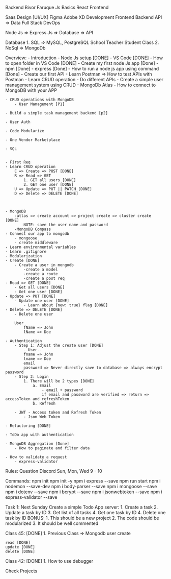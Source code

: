 Backend 
Bivor Faruque
Js Basics
React
Frontend

Saas
Design [UI/UX]
    Figma
    Adobe XD
Development
    Frontend 
    Backend
        API => Data
    Full Stack
    DevOps

Node Js => Express Js => Database => API

Database
    1. SQL => MySQL, PostgreSQL
        School
            Teacher
            Student
            Class
    2. NoSql => MongoDb 

Overview: 
    - Introduction
        - Node Js setup [DONE]
        - VS Code [DONE]
        - How to open folder in VS Code [DONE]
    - Create my first node Js app [Done]
        - npm [Done]
        - express [Done]
        - How to run a node js app using command [Done]
    - Create our first API
        - Learn Postman => How to test APIs with Postman
    - Learn CRUD operation
        - Do different APIs
        - Create a simple user management system using CRUD
    - MongoDb Atlas
        - How to connect to MongoDB with your APP

    - CRUD operations with MongoDB
        - User Management [P1]

    - Build a simple task management backend [p2]

    - User Auth

    - Code Modularize 

    - One Vendor Marketplace

    - SQL

 
    - First Req
    - Learn CRUD operation
        C => Create => POST [DONE]
        R => Read => GET
            1. GET all users [DONE]
            2. GET one user [DONE]
        U => Update => PUT || PATCH [DONE]
        D => Delete => DELETE [DONE]



    - MongoDB
        -atlas => create account => project create => cluster create [DONE]
            NOTE: save the user name and password
        -MongoDB Compass
    - Connect our app to mongodb
        - mongoose
        - create middleware
    - Learn environmental variables
    - Learn .gitignore
    - Modularization
    - Create [DONE]
        - Create a user in mongodb
            -create a model
            -create a route
            -create a post req
    - Read => GET [DONE]
        - Get all users [DONE]
        - Get one user [DONE]
    - Update => PUT [DONE]
        - Update one user [DONE]
            - Learn about {new: true} flag [DONE]
    - Delete => DELETE [DONE]
        - Delete one user

        User
            fName => John
            lName => Doe
    
    - Authentication 
        - Step 1: Adjust the create user [DONE]
            --User--
            fname => John
            lname => Doe
            email 
            password => Never directly save to database => always encrypt password
        - Step 2: Login
            1. There will be 2 types [DONE]
                a. Email
                    - email + password
                    if email and password are verified => return => accessToken and refreshToken
                b. Refresh

        - JWT - Access token and Refresh Token
            - Json Web Token

    - Refactoring [DONE]

    - ToDo app with authentication

    - MongoDB Aggregation [Done]
        - How to paginate and filter data

    - How to validate a request
        - express-validator








Rules:
    Question
    Discord
    Sun, Mon, Wed
    9 - 10 



Commands: 
    npm init
    npm init -y
    npm i express --save
    npm run start
    npm i nodemon --save-dev
    npm i body-parser --save
    npm i mongoose --save
    npm i dotenv --save
    npm i bcrypt --save
    npm i jsonwebtoken --save
    npm i express-validator --save

Task 1: Next Sunday
    Create a simple Todo App server:
        1. Create a task
        2. Update a task by ID
        3. Get list of all tasks
        4. Get one task by ID
        4. Delete one task by ID
    BONUS: 
        1. This should be a new project
        2. The code should be modularized
        3. It should be well commented



Class 45: [DONE]
    1. Previous Class => Mongodb user create

    read [DONE]
    update [DONE]
    delete [DONE]

Class 42: [DONE]
    1. How to use debugger

Check Projects
